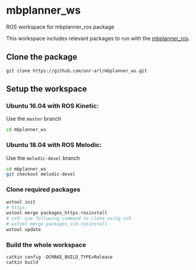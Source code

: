 # mbplanner_ws
ROS workspace for mbplanner_ros package  

This workspace includes relevant packages to run with the [mbplanner_ros](https://github.com/unr-arl/mbplanner_ros.git).  

## Clone the package
```
git clone https://github.com/unr-arl/mbplanner_ws.git
```  

## Setup the workspace
### Ubuntu 16.04 with ROS Kinetic:  
Use the ```master``` branch
```bash
cd mbplanner_ws
```
### Ubuntu 18.04 with ROS Melodic:  
Use the ```melodic-devel``` branch  
```bash
cd mbplanner_ws
git checkout melodic-devel
```
### Clone required packages
```bash
wstool init
# https:
wstool merge packages_https.rosinstall
# ssh: use following command to clone using ssh
# wstool merge packages_ssh.rosinstall
wstool update
```

### Build the whole workspace
```
catkin config -DCMAKE_BUILD_TYPE=Release
catkin build
````
